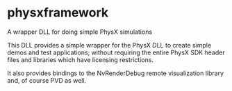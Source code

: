# physxframework
A wrapper DLL for doing simple PhysX simulations

This DLL provides a simple wrapper for the PhysX DLL to
create simple demos and test applications; without
requiring the entire PhysX SDK header files and libraries
which have licensing restrictions.

It also provides bindings to the NvRenderDebug remote
visualization library and, of course PVD as well.
